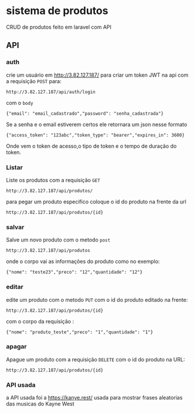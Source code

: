 # sistema de produtos

CRUD de produtos feito em laravel com API

## API

### auth

crie um usuário em http://3.82.127.187/ para criar um token JWT na api com a requisição `POST` para:

    http://3.82.127.187/api/auth/login

com o `body`

    {"email": "email_cadastrado","password": "senha_cadastrada"}

Se a senha e o email estiverem certos ele retornara um json nesse formato

    {"access_token": "123abc","token_type": "bearer","expires_in": 3600}

Onde vem o token de acesso,o tipo de token e o tempo de duração do token.

### Listar

Liste os produtos com a requisição `GET`

    http://3.82.127.187/api/produtos/

para pegar um produto especifico coloque o id do produto na frente da url

    http://3.82.127.187/api/produtos/{id}

### salvar

Salve um novo produto com o metodo `post`

    http://3.82.127.187/api/produtos

onde o corpo vai as informações do produto como no exemplo:

    {"nome": "teste23","preco": "12","quantidade": "12"}

### editar

edite um produto com o metodo `PUT` com o id do produto editado na frente:

    http://3.82.127.187/api/produtos/{id}

com o corpo da requisição :

    {"nome": "produto_teste","preco": "1","quantidade": "1"}

### apagar

Apague um produto com a requisição `DELETE` com o id do produto na URL:

    http://3.82.127.187/api/produtos/{id}

### API usada

a API usada foi a https://kanye.rest/ usada para mostrar frases aleatorias das musicas do Kayne West
